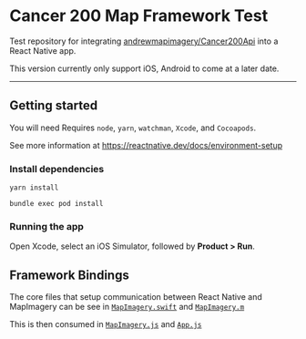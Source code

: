 # Cancer 200 Map Framework Test

Test repository for integrating [andrewmapimagery/Cancer200Api](https://github.com/andrewmapimagery/Cancer200Api) into a React Native app.

This version currently only support iOS, Android to come at a later date.

---

## Getting started

You will need Requires `node`, `yarn`, `watchman`, `Xcode`, and `Cocoapods`.

See more information at https://reactnative.dev/docs/environment-setup

### Install dependencies

`yarn install`

`bundle exec pod install`

### Running the app

Open Xcode, select an iOS Simulator, followed by **Product > Run**.

## Framework Bindings

The core files that setup communication between React Native and MapImagery can be see in [`MapImagery.swift`](ios/Cancer200Map/MapImagery.swift) and [`MapImagery.m`](ios/Cancer200Map/MapImagery.m)

This is then consumed in [`MapImagery.js`](MapImagery.js) and [`App.js`](App.js)
